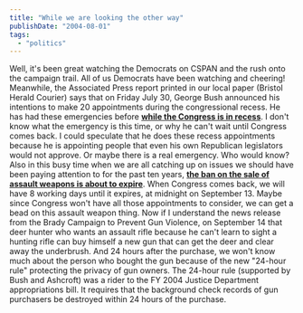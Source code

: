 ```yaml
---
title: "While we are looking the other way"
publishDate: "2004-08-01"
tags: 
  - "politics"
---
```


Well, it's been great watching the Democrats on CSPAN and the rush onto the campaign trail. All of us Democrats have been watching and cheering! Meanwhile, the Associated Press report printed in our local paper (Bristol Herald Courier) says that on Friday July 30, George Bush announced his intentions to make 20 appointments during the congressional recess. He has had these emergencies before **[while the Congress is in recess](http://www.cnn.com/2004/LAW/02/20/bush.pryor/index.html)**. I don't know what the emergency is this time, or why he can't wait until Congress comes back. I could speculate that he does these recess appointments because he is appointing people that even his own Republican legislators would not approve. Or maybe there is a real emergency. Who would know? Also in this busy time when we are all catching up on issues we should have been paying attention to for the past ten years, **[the ban on the sale of assault weapons is about to expire](http://releases.usnewswire.com/GetRelease.asp?id=121-07202004)**. When Congress comes back, we will have 8 working days until it expires, at midnight on September 13. Maybe since Congress won't have all those appointments to consider, we can get a bead on this assault weapon thing. Now if I understand the news release from the Brady Campaign to Prevent Gun Violence, on September 14 that deer hunter who wants an assault rifle because he can't learn to sight a hunting rifle can buy himself a new gun that can get the deer and clear away the underbrush. And 24 hours after the purchase, we won't know much about the person who bought the gun because of the new "24-hour rule" protecting the privacy of gun owners. The 24-hour rule (supported by Bush and Ashcroft) was a rider to the FY 2004 Justice Department appropriations bill. It requires that the background check records of gun purchasers be destroyed within 24 hours of the purchase.
